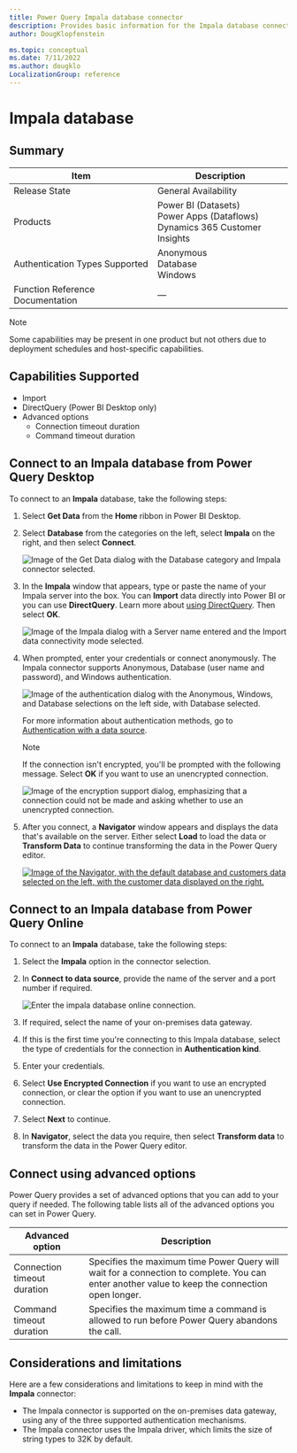 ```yaml
---
title: Power Query Impala database connector
description: Provides basic information for the Impala database connector, along with how to connect to your Impala data.
author: DougKlopfenstein

ms.topic: conceptual
ms.date: 7/11/2022
ms.author: dougklo
LocalizationGroup: reference
---
```


# Impala database

## Summary

| Item | Description |
| ---- | ----------- |
| Release State | General Availability |
| Products | Power BI (Datasets)<br/>Power Apps (Dataflows)<br/>Dynamics 365 Customer Insights |
| Authentication Types Supported | Anonymous<br/>Database<br/>Windows |
| Function Reference Documentation | &mdash; |

>[!Note]
> Some capabilities may be present in one product but not others due to deployment schedules and host-specific capabilities.

## Capabilities Supported

* Import
* DirectQuery (Power BI Desktop only)
* Advanced options
  * Connection timeout duration
  * Command timeout duration

## Connect to an Impala database from Power Query Desktop

To connect to an **Impala** database, take the following steps:

1. Select **Get Data** from the **Home** ribbon in Power BI Desktop.

2. Select **Database** from the categories on the left, select **Impala** on the right, and then select **Connect**.

    ![Image of the Get Data dialog with the Database category and Impala connector selected.](media/impala-database/get-data.png)

3. In the **Impala** window that appears, type or paste the name of your Impala server into the box. You can **Import** data directly into Power BI or you can use **DirectQuery**. Learn more about [using DirectQuery](/power-bi/connect-data/desktop-use-directquery). Then select **OK**.

    ![Image of the Impala dialog with a Server name entered and the Import data connectivity mode selected.](media/impala-database/server-selection.png)

4. When prompted, enter your credentials or connect anonymously. The Impala connector supports Anonymous, Database (user name and password), and Windows authentication.

    ![Image of the authentication dialog with the Anonymous, Windows, and Database selections on the left side, with Database selected.](media/impala-database/sign-in-screen.png)

   For more information about authentication methods, go to [Authentication with a data source](../connectorauthentication.md).

   >[!Note]
   >  If the connection isn't encrypted, you'll be prompted with the following message. Select **OK** if you want to use an unencrypted connection.

   ![Image of the encryption support dialog, emphasizing that a connection could not be made and asking whether to use an unencrypted connection.](media/impala-database/encryption-warning.png)

5. After you connect, a **Navigator** window appears and displays the data that's available on the server. Either select **Load** to load the data or **Transform Data** to continue transforming the data in the Power Query editor.

    [![Image of the Navigator, with the default database and customers data selected on the left, with the customer data displayed on the right.](media/impala-database/navigator.png)](media/impala-database/navigator.png#lightbox)

## Connect to an Impala database from Power Query Online

To connect to an **Impala** database, take the following steps:

1. Select the **Impala** option in the connector selection.

2. In **Connect to data source**, provide the name of the server and a port number if required.

   ![Enter the impala database online connection.](./media/impala-database/service-signin.png)

3. If required, select the name of your on-premises data gateway.

4. If this is the first time you're connecting to this Impala database, select the type of credentials for the connection in **Authentication kind**.

5. Enter your credentials.

6. Select **Use Encrypted Connection** if you want to use an encrypted connection, or clear the option if you want to use an unencrypted connection.

7. Select **Next** to continue.

8. In **Navigator**, select the data you require, then select **Transform data** to transform the data in the Power Query editor.

## Connect using advanced options

Power Query provides a set of advanced options that you can add to your query if needed. The following table lists all of the advanced options you can set in Power Query.

| Advanced option | Description |
| --------------- | ----------- |
| Connection timeout duration | Specifies the maximum time Power Query will wait for a connection to complete. You can enter another value to keep the connection open longer.|
| Command timeout duration | Specifies the maximum time a command is allowed to run before Power Query abandons the call. |

## Considerations and limitations

Here are a few considerations and limitations to keep in mind with the **Impala** connector:

* The Impala connector is supported on the on-premises data gateway, using any of the three supported authentication mechanisms.
* The Impala connector uses the Impala driver, which limits the size of string types to 32K by default.
